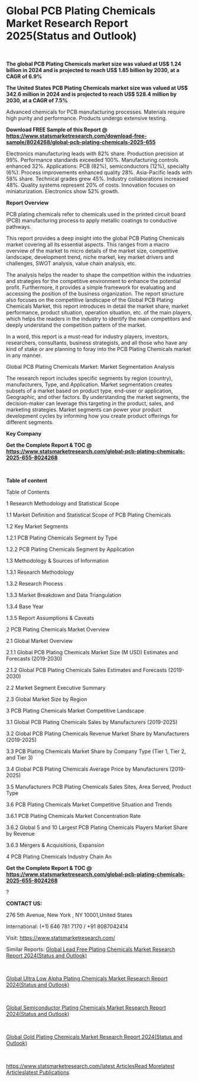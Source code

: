 <h1>Global PCB Plating Chemicals Market Research Report 2025(Status and Outlook)</h1><br/><p><strong>The global PCB Plating Chemicals market size was valued at US$ 1.24 billion in 2024 and is projected to reach US$ 1.85 billion by 2030, at a <strong>CAGR</strong> of 6.9%</strong></p>
 
 
 
 <p><strong>The United States PCB Plating Chemicals market size was valued at US$ 342.6 million in 2024 and is projected to reach US$ 528.4 million by 2030, at a <strong>CAGR</strong> of 7.5%</strong></p>
 
 
 
 <p>Advanced chemicals for PCB manufacturing processes. Materials require high purity and performance. Products undergo extensive testing.</p>
 
 
 
 <p><strong>Download FREE Sample of this Report @ <a href="https://www.statsmarketresearch.com/download-free-sample/8024268/global-pcb-plating-chemicals-2025-655">https://www.statsmarketresearch.com/download-free-sample/8024268/global-pcb-plating-chemicals-2025-655</a></strong></p>
 
 
 
 <p>Electronics manufacturing leads with 82% share. Production precision at 99%. Performance standards exceeded 100%. Manufacturing controls enhanced 32%. Applications: PCB (82%), semiconductors (12%), specialty (6%). Process improvements enhanced quality 28%. Asia-Pacific leads with 58% share. Technical grades grew 45%. Industry collaborations increased 48%. Quality systems represent 20% of costs. Innovation focuses on miniaturization. Electronics show 52% growth.</p>
 
 
 
 <p><strong style="text-align:center">Report Overview</strong></p>
 
 
 
 <p>PCB plating chemicals refer to chemicals used in the printed circuit board (PCB) manufacturing process to apply metallic coatings to conductive pathways.</p>
 
 
 
 <p>This report provides a deep insight into the global PCB Plating Chemicals market covering all its essential aspects. This ranges from a macro overview of the market to micro details of the market size, competitive landscape, development trend, niche market, key market drivers and challenges, SWOT analysis, value chain analysis, etc.</p>
 
 
 
 <p>The analysis helps the reader to shape the competition within the industries and strategies for the competitive environment to enhance the potential profit. Furthermore, it provides a simple framework for evaluating and accessing the position of the business organization. The report structure also focuses on the competitive landscape of the Global PCB Plating Chemicals Market, this report introduces in detail the market share, market performance, product situation, operation situation, etc. of the main players, which helps the readers in the industry to identify the main competitors and deeply understand the competition pattern of the market.</p>
 
 
 
 <p>In a word, this report is a must-read for industry players, investors, researchers, consultants, business strategists, and all those who have any kind of stake or are planning to foray into the PCB Plating Chemicals market in any manner.</p>
 
 
 
 <p>Global PCB Plating Chemicals Market: Market Segmentation Analysis</p>
 
 
 
 <p>The research report includes specific segments by region (country), manufacturers, Type, and Application. Market segmentation creates subsets of a market based on product type, end-user or application, Geographic, and other factors. By understanding the market segments, the decision-maker can leverage this targeting in the product, sales, and marketing strategies. Market segments can power your product development cycles by informing how you create product offerings for different segments.</p>
 
 
 
 <p><strong>Key Company</strong></p>
 
 
 
 <div><b>Get the Complete Report & TOC @ <a href="https://www.statsmarketresearch.com/global-pcb-plating-chemicals-2025-655-8024268">https://www.statsmarketresearch.com/global-pcb-plating-chemicals-2025-655-8024268</a></b></div>
 
 
 
 <p><br />
 
 <b>Table of content</b></p>
 
 
 
 <p>Table of Contents<br />
 
 1 Research Methodology and Statistical Scope<br />
 
 1.1 Market Definition and Statistical Scope of PCB Plating Chemicals<br />
 
 1.2 Key Market Segments<br />
 
 1.2.1 PCB Plating Chemicals Segment by Type<br />
 
 1.2.2 PCB Plating Chemicals Segment by Application<br />
 
 1.3 Methodology & Sources of Information<br />
 
 1.3.1 Research Methodology<br />
 
 1.3.2 Research Process<br />
 
 1.3.3 Market Breakdown and Data Triangulation<br />
 
 1.3.4 Base Year<br />
 
 1.3.5 Report Assumptions & Caveats<br />
 
 2 PCB Plating Chemicals Market Overview<br />
 
 2.1 Global Market Overview<br />
 
 2.1.1 Global PCB Plating Chemicals Market Size (M USD) Estimates and Forecasts (2019-2030)<br />
 
 2.1.2 Global PCB Plating Chemicals Sales Estimates and Forecasts (2019-2030)<br />
 
 2.2 Market Segment Executive Summary<br />
 
 2.3 Global Market Size by Region<br />
 
 3 PCB Plating Chemicals Market Competitive Landscape<br />
 
 3.1 Global PCB Plating Chemicals Sales by Manufacturers (2019-2025)<br />
 
 3.2 Global PCB Plating Chemicals Revenue Market Share by Manufacturers (2019-2025)<br />
 
 3.3 PCB Plating Chemicals Market Share by Company Type (Tier 1, Tier 2, and Tier 3)<br />
 
 3.4 Global PCB Plating Chemicals Average Price by Manufacturers (2019-2025)<br />
 
 3.5 Manufacturers PCB Plating Chemicals Sales Sites, Area Served, Product Type<br />
 
 3.6 PCB Plating Chemicals Market Competitive Situation and Trends<br />
 
 3.6.1 PCB Plating Chemicals Market Concentration Rate<br />
 
 3.6.2 Global 5 and 10 Largest PCB Plating Chemicals Players Market Share by Revenue<br />
 
 3.6.3 Mergers & Acquisitions, Expansion<br />
 
 4 PCB Plating Chemicals Industry Chain An</p>
 
 
 
 <div><b>Get the Complete Report & TOC @ <a href="https://www.statsmarketresearch.com/global-pcb-plating-chemicals-2025-655-8024268">https://www.statsmarketresearch.com/global-pcb-plating-chemicals-2025-655-8024268</a></b></div>
 
 
 
 <p>? </p>
 
 
 
 <p><b>CONTACT US:</b><br />
 
 276 5th Avenue, New York , NY 10001,United States<br />
 
 International: (+1) 646 781 7170 / +91 8087042414<br />
 
 Visit: <a href="https://www.statsmarketresearch.com/">https://www.statsmarketresearch.com/</a><br />
 
 Similar Reports: <a href="https://www.statsmarketresearch.com/global-pcb-plating-chemicals-2025-655-8024268">Global Lead Free Plating Chemicals Market Research Report 2024(Status and Outlook)</a><br />
 
 <br />
 
 <a href="https://www.statsmarketresearch.com/global-pcb-plating-chemicals-2025-655-8024268">Global Ultra Low Alpha Plating Chemicals Market Research Report 2024(Status and Outlook)</a><br />
 
 <br />
 
 <a href="https://www.statsmarketresearch.com/global-pcb-plating-chemicals-2025-655-8024268">Global Semiconductor Plating Chemicals Market Research Report 2024(Status and Outlook)</a><br />
 
 <br />
 
 <a href="https://www.statsmarketresearch.com/global-pcb-plating-chemicals-2025-655-8024268">Global Gold Plating Chemicals Market Research Report 2024(Status and Outlook)</a><br />
 
 <br />
 
 <a href="https://gyeongbokgung.com">https://www.statsmarketresearch.com/</a><a href="https://hallyeomaritime.com">latest Articles</a><a href="https://jingwansa.com">Read More</a><a href="https://nguoiviet.jp/">latest Articles</a><a href="https://www.intelmarketresearch.com/">latest Publications</a></p>